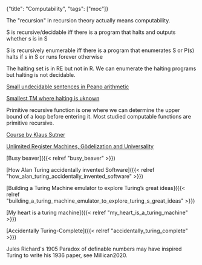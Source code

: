{"title": "Computability", "tags": ["moc"]}

The "recursion" in recursion theory actually means computability.

S is recursive/decidable iff there is a program that halts and outputs whether s is in S

S is recursively enumerable iff there is a program that enumerates S or P(s) halts if s in S or runs forever otherwise

The halting set is in RE but not in R. We can enumerate the halting programs but halting is not decidable.

[Small undecidable sentences in Peano arithmetic](http://math.andrej.com/2006/11/04/are-small-sentences-of-peano-arithmetic-decidable/)

[Smallest TM where halting is uknown](https://cstheory.stackexchange.com/questions/20978/what-is-the-smallest-turing-machine-where-it-is-unknown-if-it-halts-or-not)

Primitive recursive function is one where we can determine the upper bound of a loop before entering it.
Most studied computable functions are primitive recursive.

[Course by Klaus Sutner](https://www.cs.cmu.edu/~sutner/CDM/index.html)

[Unlimited Register Machines, Gödelization and Universality](https://www.youtube.com/watch?v=7Q-UwjgZ0q4)

[Busy beaver]({{< relref "busy_beaver" >}})

[How Alan Turing accidentally invented Software]({{< relref "how_alan_turing_accidentally_invented_software" >}})

[Building a Turing Machine emulator to explore Turing’s great ideas]({{< relref "building_a_turing_machine_emulator_to_explore_turing_s_great_ideas" >}})

[My heart is a turing machine]({{< relref "my_heart_is_a_turing_machine" >}})

[Accidentally Turing-Complete]({{< relref "accidentally_turing_complete" >}})

Jules Richard's 1905 Paradox of definable numbers may have inspired Turing to write his 1936 paper, see Millican2020.

